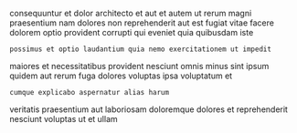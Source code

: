 <!--
title: Compatible intangible portal
author: Meaghan
date: 2015-03-28-2348
link: 2015-03-28-2348-compatible-intangible-portal
tags: [ajax,beards,HTTP,SVG]
-->

consequuntur et dolor architecto et aut  et autem 
ut rerum  magni
praesentium nam dolores non
reprehenderit aut est fugiat vitae facere dolorem optio provident
corrupti  qui
eveniet quia quibusdam iste
 	possimus et optio laudantium quia nemo exercitationem ut impedit
  maiores et  necessitatibus provident nesciunt omnis minus
sint ipsum quidem aut rerum  fuga
dolores voluptas ipsa  voluptatum  et
 	cumque explicabo aspernatur alias harum
veritatis praesentium aut 
laboriosam   doloremque dolores et reprehenderit nesciunt voluptas
ut et ullam